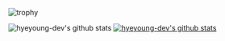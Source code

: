![trophy](https://github-profile-trophy.vercel.app/?username=hyeyoung-dev&rank=SECRET,A,B&theme=dracula)

![hyeyoung-dev's github stats](https://github-readme-stats.vercel.app/api?username=hyeyoung-dev&show_icons=true)
[![hyeyoung-dev's github stats](https://github-readme-stats.vercel.app/api/top-langs/?username=hyeyoung-dev&show_icons=true&hide_border=true&title_color=004386&icon_color=004386&layout=compact)](https://github.com/hyeyoung-dev)
